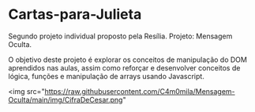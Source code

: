 # Cartas-para-Julieta
Segundo projeto individual proposto pela Resília.
Projeto: Mensagem Oculta.

O objetivo deste projeto é explorar os conceitos de manipulação do DOM aprendidos nas aulas, assim como reforçar e desenvolver conceitos de lógica, funções e manipulação de arrays usando Javascript.

<img src="https://raw.githubusercontent.com/C4m0mila/Mensagem-Oculta/main/img/CifraDeCesar.png"

